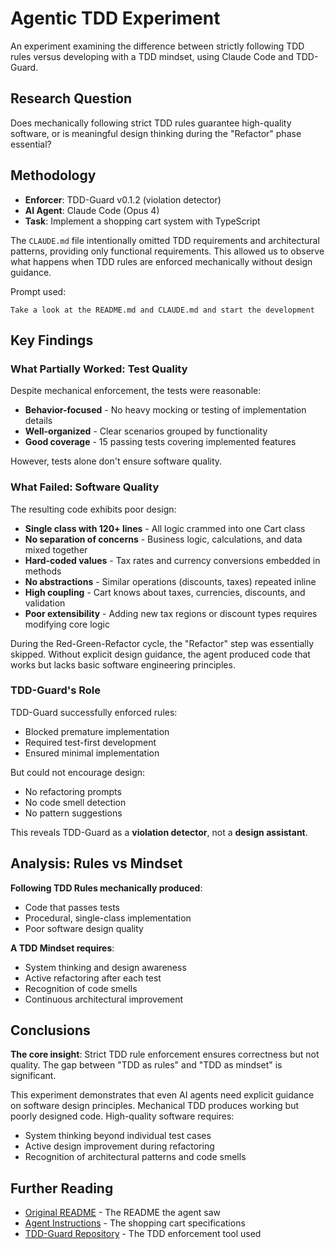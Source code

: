 # Agentic TDD Experiment

An experiment examining the difference between strictly following TDD rules versus developing with a TDD mindset, using Claude Code and TDD-Guard.

## Research Question

Does mechanically following strict TDD rules guarantee high-quality software, or is meaningful design thinking during the "Refactor" phase essential?

## Methodology

- **Enforcer**: TDD-Guard v0.1.2 (violation detector)
- **AI Agent**: Claude Code (Opus 4)
- **Task**: Implement a shopping cart system with TypeScript

The `CLAUDE.md` file intentionally omitted TDD requirements and architectural patterns, providing only functional requirements.
This allowed us to observe what happens when TDD rules are enforced mechanically without design guidance.

Prompt used:

```
Take a look at the README.md and CLAUDE.md and start the development
```

## Key Findings

### What Partially Worked: Test Quality

Despite mechanical enforcement, the tests were reasonable:

- **Behavior-focused** - No heavy mocking or testing of implementation details
- **Well-organized** - Clear scenarios grouped by functionality
- **Good coverage** - 15 passing tests covering implemented features

However, tests alone don't ensure software quality.

### What Failed: Software Quality

The resulting code exhibits poor design:

- **Single class with 120+ lines** - All logic crammed into one Cart class
- **No separation of concerns** - Business logic, calculations, and data mixed together
- **Hard-coded values** - Tax rates and currency conversions embedded in methods
- **No abstractions** - Similar operations (discounts, taxes) repeated inline
- **High coupling** - Cart knows about taxes, currencies, discounts, and validation
- **Poor extensibility** - Adding new tax regions or discount types requires modifying core logic

During the Red-Green-Refactor cycle, the "Refactor" step was essentially skipped. Without explicit design guidance, the agent produced code that works but lacks basic software engineering principles.

### TDD-Guard's Role

TDD-Guard successfully enforced rules:

- Blocked premature implementation
- Required test-first development
- Ensured minimal implementation

But could not encourage design:

- No refactoring prompts
- No code smell detection
- No pattern suggestions

This reveals TDD-Guard as a **violation detector**, not a **design assistant**.

## Analysis: Rules vs Mindset

**Following TDD Rules mechanically produced**:

- Code that passes tests
- Procedural, single-class implementation
- Poor software design quality

**A TDD Mindset requires**:

- System thinking and design awareness
- Active refactoring after each test
- Recognition of code smells
- Continuous architectural improvement

## Conclusions

**The core insight**: Strict TDD rule enforcement ensures correctness but not quality. The gap between "TDD as rules" and "TDD as mindset" is significant.

This experiment demonstrates that even AI agents need explicit guidance on software design principles. Mechanical TDD produces working but poorly designed code. High-quality software requires:

- System thinking beyond individual test cases
- Active design improvement during refactoring
- Recognition of architectural patterns and code smells

## Further Reading

- [Original README](./ORIGINAL_README.md) - The README the agent saw
- [Agent Instructions](./CLAUDE.md) - The shopping cart specifications
- [TDD-Guard Repository](https://github.com/nizos/tdd-guard) - The TDD enforcement tool used
